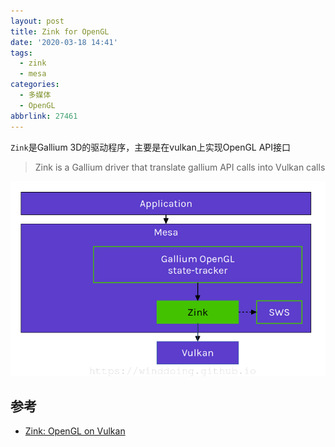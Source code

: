 ```yaml
---
layout: post
title: Zink for OpenGL
date: '2020-03-18 14:41'
tags:
  - zink
  - mesa
categories:
  - 多媒体
  - OpenGL
abbrlink: 27461
---
```


`Zink`是Gallium 3D的驱动程序，主要是在vulkan上实现OpenGL API接口

> Zink is a Gallium driver that translate gallium API calls into Vulkan calls

![mesa_gallium_zink](/images/2020/03/mesa_gallium_zink.png)

<!--more-->

## 参考

- [Zink: OpenGL on Vulkan](https://xdc2019.x.org/event/5/contributions/329/attachments/433/687/XDC2019-Zink-slide-deck.pdf)

